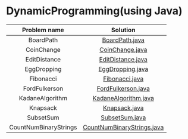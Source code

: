 # DynamicProgramming(using Java) <br>


|Problem name| Solution |
|:---------:|:----------:|
|BoardPath|[BoardPath.java ](https://github.com/Kushal997-das/CODE/blob/master/DynamicProgramming/BoardPath.java)|
|CoinChange|[CoinChange.java](https://github.com/Kushal997-das/CODE/blob/master/DynamicProgramming/CoinChange.java)|
|EditDistance|[EditDistance.java ](https://github.com/Kushal997-das/CODE/blob/master/DynamicProgramming/EditDistance.java)|
|EggDropping|[EggDropping.java ](https://github.com/Kushal997-das/CODE/blob/master/DynamicProgramming/EggDropping.java)|
|Fibonacci|[Fibonacci.java](https://github.com/Kushal997-das/CODE/blob/master/DynamicProgramming/Fibonacci.java)|
|FordFulkerson|[FordFulkerson.java ](https://github.com/Kushal997-das/CODE/blob/master/DynamicProgramming/FordFulkerson.java)|
|KadaneAlgorithm|[KadaneAlgorithm.java](https://github.com/Kushal997-das/CODE/blob/master/DynamicProgramming/KadaneAlgorithm.java)|
|Knapsack|[Knapsack.java ](https://github.com/Kushal997-das/CODE/blob/master/DynamicProgramming/Knapsack.java)|
|SubsetSum|[SubsetSum.java ](https://github.com/Kushal997-das/CODE/blob/master/DynamicProgramming/SubsetSum.java)
|CountNumBinaryStrings|[CountNumBinaryStrings.java](https://github.com/Kushal997-das/CODE/blob/master/DynamicProgramming/CountNumBinaryStrings)|
